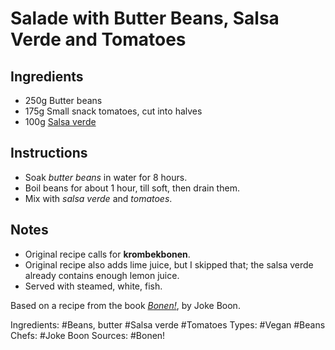 # Salade with Butter Beans, Salsa Verde and Tomatoes

## Ingredients

* 250g Butter beans
* 175g Small snack tomatoes, cut into halves
* 100g [Salsa verde](2018-01-13_1-salsa-verde.html)

## Instructions

* Soak *butter beans* in water for 8 hours.
* Boil beans for about 1 hour, till soft, then drain them.
* Mix with *salsa verde* and *tomatoes*.


## Notes

* Original recipe calls for **krombekbonen**.
* Original recipe also adds lime juice, but I skipped that;
  the salsa verde already contains enough lemon juice.
* Served with steamed, white, fish.


Based on a recipe from the book
[*Bonen!*](https://www.bruna.nl/boeken/bonen-9789048829606), by Joke Boon.

Ingredients: #Beans, butter #Salsa verde #Tomatoes
Types: #Vegan #Beans
Chefs: #Joke Boon
Sources: #Bonen!
